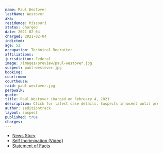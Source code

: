 ```yaml
---
name: Paul Westover
lastName: Westover
aka:
residence: Missouri
status: Charged
date: 2021-02-04
charged: 2021-02-04
indicted:
age: 52
occupation: Technical Recruiter
affiliations:
jurisdiction: Federal
image: /images/preview/paul-westover.jpg
suspect: paul-westover.jpg
booking:
courtroom:
courthouse:
raid: paul-westover.jpg
perpwalk:
quote:
title: Paul Westover charged on February 4, 2021
description: Click for latest case details. Suspects innocent until proven guilty.
author: seditiontrack
layout: suspect
published: true
charges:
---
```

- [News Story](https://www.stltoday.com/news/local/crime-and-courts/st-louis-county-man-accused-of-role-in-capitol-riot-released-from-jail/article_6b5119e8-6368-5621-bfe0-8da222eb185c.html)
- [Self Incrimination (Video)](https://twitter.com/violetscrawley/status/1350219274317660161)
- [Statement of Facts](https://extremism.gwu.edu/sites/g/files/zaxdzs2191/f/Paul%20Westover%20Statement%20of%20Facts.pdf)
